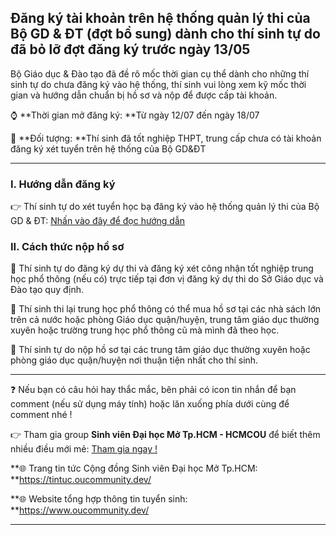## Đăng ký tài khoản trên hệ thống quản lý thi của Bộ GD & ĐT (đợt bổ sung) dành cho thí sinh tự do đã bỏ lỡ đợt đăng ký trước ngày 13/05

Bộ Giáo dục & Đào tạo đã đề rõ mốc thời gian cụ thể dành cho những thí sinh tự do chưa đăng ký vào hệ thống, thí sinh vui lòng xem kỹ mốc thời gian và hướng dẫn chuẩn bị hồ sơ và nộp để được cấp tài khoản.

⌚ **Thời gian mở đăng ký: **Từ ngày 12/07 đến ngày 18/07

📌 **Đối tượng: **Thí sinh đã tốt nghiệp THPT, trung cấp chưa có tài khoản đăng ký xét tuyển trên hệ thống của Bộ GD&ĐT

---

### I. Hướng dẫn đăng ký

👉 Thí sinh tự do xét tuyển học bạ đăng ký vào hệ thống quản lý thi của Bộ GD & ĐT: [Nhấn vào đây để đọc hướng dẫn](https://sotaytuyensinh.oucommunity.dev/thong-bao/huong-dan-thi-sinh-tu-do-xet-tuyen-hoc-ba-dang-ky-vao-he-thong-quan-ly-thi-cua-bo-gd-and-dt)

### II. Cách thức nộp hồ sơ

📌 Thí sinh tự do đăng ký dự thi và đăng ký xét công nhận tốt nghiệp trung học phổ thông (nếu có) trực tiếp tại đơn vị đăng ký dự thi do Sở Giáo dục và Đào tạo quy định.

📌 Thí sinh thi lại trung học phổ thông có thể mua hồ sơ tại các nhà sách lớn trên cả nước hoặc phòng Giáo dục quận/huyện, trung tâm giáo dục thường xuyên hoặc trường trung học phổ thông cũ mà mình đã theo học.

📌 Thí sinh tự do nộp hồ sơ tại các trung tâm giáo dục thường xuyên hoặc phòng giáo dục quận/huyện nơi thuận tiện nhất cho thí sinh.

---

❓ Nếu bạn có câu hỏi hay thắc mắc, bên phải có icon tin nhắn để bạn comment (nếu sử dụng máy tính) hoặc lăn xuống phía dưới cùng để comment nhé !

👉 Tham gia group **Sinh viên Đại học Mở Tp.HCM - HCMCOU** để biết thêm nhiều điều mới mẻ: [Tham gia ngay !](https://www.facebook.com/groups/oumembers)

**🌐 Trang tin tức Cộng đồng Sinh viên Đại học Mở Tp.HCM: **https://tintuc.oucommunity.dev/

**🌐 Website tổng hợp thông tin tuyển sinh: **https://www.oucommunity.dev/

---